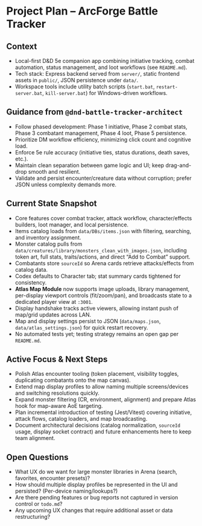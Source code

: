 # Project Plan – ArcForge Battle Tracker

## Context
- Local-first D&D 5e companion app combining initiative tracking, combat automation, status management, and loot workflows (see `README.md`).
- Tech stack: Express backend served from `server/`, static frontend assets in `public/`, JSON persistence under `data/`.
- Workspace tools include utility batch scripts (`start.bat`, `restart-server.bat`, `kill-server.bat`) for Windows-driven workflows.

## Guidance from `@dnd-battle-tracker-architect`
- Follow phased development: Phase 1 initiative, Phase 2 combat stats, Phase 3 combatant management, Phase 4 loot, Phase 5 persistence.
- Prioritize DM workflow efficiency, minimizing click count and cognitive load.
- Enforce 5e rule accuracy (initiative ties, status durations, death saves, etc.).
- Maintain clean separation between game logic and UI; keep drag-and-drop smooth and resilient.
- Validate and persist encounter/creature data without corruption; prefer JSON unless complexity demands more.

## Current State Snapshot
- Core features cover combat tracker, attack workflow, character/effects builders, loot manager, and local persistence.
- Items catalog loads from `data/DBs/items.json` with filtering, searching, and inventory assignment.
- Monster catalog pulls from `data/creatures/library/monsters_clean_with_images.json`, including token art, full stats, traits/actions, and direct “Add to Combat” support.
- Combatants store `sourceId` so Arena cards retrieve attacks/effects from catalog data.
- Codex defaults to Character tab; stat summary cards tightened for consistency.
- **Atlas Map Module** now supports image uploads, library management, per-display viewport controls (fit/zoom/pan), and broadcasts state to a dedicated player view at `:3001`.
- Display handshake tracks active viewers, allowing instant push of map/grid updates across LAN.
- Map and display settings persist to JSON (`data/maps.json`, `data/atlas_settings.json`) for quick restart recovery.
- No automated tests yet; testing strategy remains an open gap per `README.md`.

## Active Focus & Next Steps
- Polish Atlas encounter tooling (token placement, visibility toggles, duplicating combatants onto the map canvas).
- Extend map display profiles to allow naming multiple screens/devices and switching resolutions quickly.
- Expand monster filtering (CR, environment, alignment) and prepare Atlas hook for map-aware AoE targeting.
- Plan incremental introduction of testing (Jest/Vitest) covering initiative, attack flows, catalog loaders, and map broadcasting.
- Document architectural decisions (catalog normalization, `sourceId` usage, display socket contract) and future enhancements here to keep team alignment.

## Open Questions
- What UX do we want for large monster libraries in Arena (search, favorites, encounter presets)?
- How should multiple display profiles be represented in the UI and persisted? (Per-device naming/lookups?)
- Are there pending features or bug reports not captured in version control or `todo.md`?
- Any upcoming UX changes that require additional asset or data restructuring?

